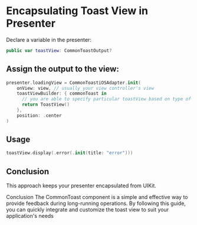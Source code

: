 # Encapsulating Toast View in Presenter

Declare a variable in the presenter:

```swift
public var toastView: CommonToastOutput?
```

## Assign the output to the view:

```swift
presenter.loadingView = CommonToastiOSAdapter.init(
    onView: view, // usually your view controller's view
    toastViewBuilder: { commonToast in
      // you are able to specify particular toastView based on type of commonToast
      return ToastView()
    },
    position: .center
)
```

## Usage

```swift
toastView.display(.error(.init(title: "error")))
```

## Conclusion

This approach keeps your presenter encapsulated from UIKit.

Conclusion
The CommonToast component is a simple and effective way to provide feedback during long-running operations. By following this guide, you can quickly integrate and customize the toast view to suit your application's needs